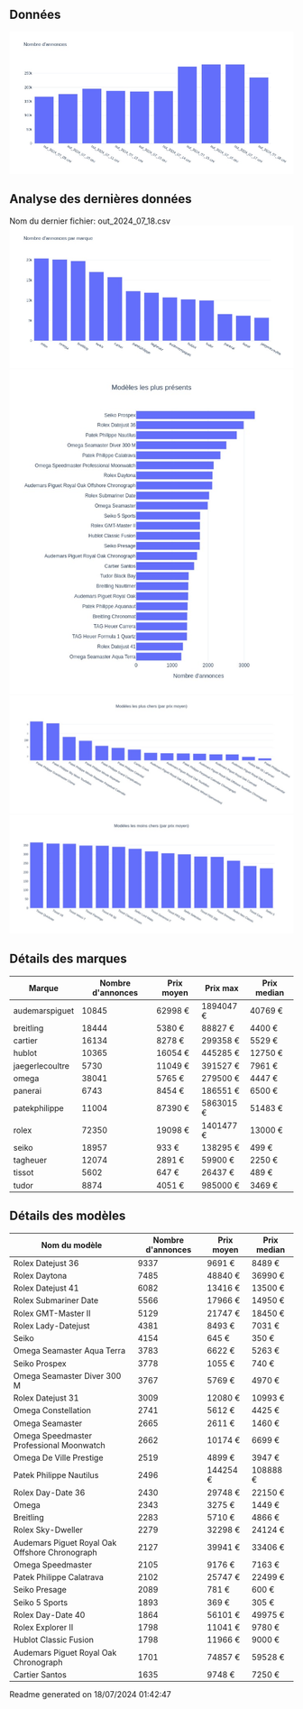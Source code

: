 
## Données
![image](./out/count_per_day.jpeg)

## Analyse des dernières données
Nom du dernier fichier: out_2024_07_18.csv
![image](./out/count_per_brand.jpeg)
![image](./out/count_per_name.jpeg)
![image](./out/avg_price_per_name_desc.jpeg)
![image](./out/avg_price_per_name_asc.jpeg)

## Détails des marques
|Marque|Nombre d'annonces|Prix moyen|Prix max|Prix median|
|------|-----------------|----------|--------|-----------|
|audemarspiguet|10845|62998 €|1894047 €|40769 €| 
|breitling|18444|5380 €|88827 €|4400 €| 
|cartier|16134|8278 €|299358 €|5529 €| 
|hublot|10365|16054 €|445285 €|12750 €| 
|jaegerlecoultre|5730|11049 €|391527 €|7961 €| 
|omega|38041|5765 €|279500 €|4447 €| 
|panerai|6743|8454 €|186551 €|6500 €| 
|patekphilippe|11004|87390 €|5863015 €|51483 €| 
|rolex|72350|19098 €|1401477 €|13000 €| 
|seiko|18957|933 €|138295 €|499 €| 
|tagheuer|12074|2891 €|59900 €|2250 €| 
|tissot|5602|647 €|26437 €|489 €| 
|tudor|8874|4051 €|985000 €|3469 €| 

## Détails des modèles
Nom du modèle|Nombre d'annonces|Prix moyen|Prix median|
|-------------|-----------------|----------|-----------|
|Rolex Datejust 36|9337|9691 €|8489 €| 
|Rolex Daytona|7485|48840 €|36990 €| 
|Rolex Datejust 41|6082|13416 €|13500 €| 
|Rolex Submariner Date|5566|17966 €|14950 €| 
|Rolex GMT-Master II|5129|21747 €|18450 €| 
|Rolex Lady-Datejust|4381|8493 €|7031 €| 
|Seiko|4154|645 €|350 €| 
|Omega Seamaster Aqua Terra|3783|6622 €|5263 €| 
|Seiko Prospex|3778|1055 €|740 €| 
|Omega Seamaster Diver 300 M|3767|5769 €|4970 €| 
|Rolex Datejust 31|3009|12080 €|10993 €| 
|Omega Constellation|2741|5612 €|4425 €| 
|Omega Seamaster|2665|2611 €|1460 €| 
|Omega Speedmaster Professional Moonwatch|2662|10174 €|6699 €| 
|Omega De Ville Prestige|2519|4899 €|3947 €| 
|Patek Philippe Nautilus|2496|144254 €|108888 €| 
|Rolex Day-Date 36|2430|29748 €|22150 €| 
|Omega|2343|3275 €|1449 €| 
|Breitling|2283|5710 €|4866 €| 
|Rolex Sky-Dweller|2279|32298 €|24124 €| 
|Audemars Piguet Royal Oak Offshore Chronograph|2127|39941 €|33406 €| 
|Omega Speedmaster|2105|9176 €|7163 €| 
|Patek Philippe Calatrava|2102|25747 €|22499 €| 
|Seiko Presage|2089|781 €|600 €| 
|Seiko 5 Sports|1893|369 €|305 €| 
|Rolex Day-Date 40|1864|56101 €|49975 €| 
|Rolex Explorer II|1798|11041 €|9780 €| 
|Hublot Classic Fusion|1798|11966 €|9000 €| 
|Audemars Piguet Royal Oak Chronograph|1701|74857 €|59528 €| 
|Cartier Santos|1635|9748 €|7250 €| 


 Readme generated on 18/07/2024 01:42:47